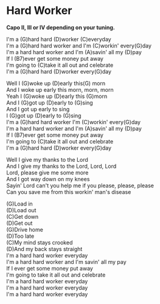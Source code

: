 # Hard Worker

**Capo II, III or IV depending on your tuning.**  
  
I'm a (G)hard hard (D)worker (C)everyday  
I'm a (G)hard hard worker and I'm (C)workin' every(G)day  
I'm a hard hard worker and I'm (A)savin' all my (D)pay  
If I (B7)ever get some money put away  
I'm going to (C)take it all out and celebrate  
I'm a (G)hard hard (D)worker every(G)day  
  
Well I (G)woke up (D)early this(G) morn  
And I woke up early this morn, morn, morn  
Yeah I (G)woke up (D)early this (G)morn  
And I (G)got up (D)early to (G)sing  
And I got up early to sing  
I (G)got up (D)early to (G)sing  
I'm a (G)hard hard worker I'm (C)workin' every(G)day  
I'm a hard hard worker and I'm (A)savin' all my (D)pay  
If I (B7)ever get some money put away  
I'm going to (C)take it all out and celebrate  
I'm a (G)hard hard (D)worker every(G)day  
  
Well I give my thanks to the Lord  
And I give my thanks to the Lord, Lord, Lord  
Lord, please give me some more  
And I got way down on my knees  
Sayin' Lord can't you help me if you please, please, please  
Can you save me from this workin' man's disease  
  
(G)Load in  
(D)Load out  
(C)Get down  
(D)Get out  
(G)Drive home  
(D)Too late  
(C)My mind stays crooked  
(D)And my back stays straight  
I'm a hard hard worker everyday  
I'm a hard hard worker and I'm savin' all my pay  
If I ever get some money put away  
I'm going to take it all out and celebrate  
I'm a hard hard worker everyday  
I'm a hard hard worker everyday  
I'm a hard hard worker everyday

